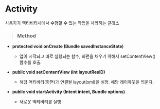 # Activity
사용자가 액티비티내에서 수행할 수 있는 작업을 처리하는 클래스

> ### Method
* **protected void onCreate (Bundle savedInstanceState)**
    - 앱이 시작되고 바로 실행되는 함수, 화면을 채우기 위해서 setContentView()함수를 호출.   
   
* **public void setContentView (int layoutResID)**
    - 해당 액티비티(화면)과 연결될 layout(xml)을 설정. 해당 레이아웃을 띄운다.
* **public void startActivity (Intent intent, Bundle options)**
    - 새로운 액티비티를 실행